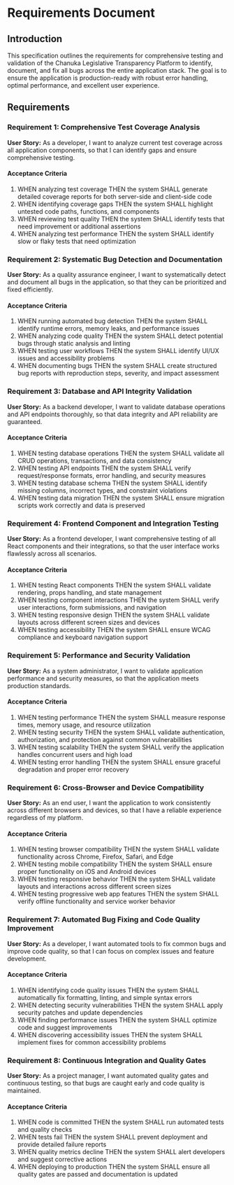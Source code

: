 # Requirements Document

## Introduction

This specification outlines the requirements for comprehensive testing and validation of the Chanuka Legislative Transparency Platform to identify, document, and fix all bugs across the entire application stack. The goal is to ensure the application is production-ready with robust error handling, optimal performance, and excellent user experience.

## Requirements

### Requirement 1: Comprehensive Test Coverage Analysis

**User Story:** As a developer, I want to analyze current test coverage across all application components, so that I can identify gaps and ensure comprehensive testing.

#### Acceptance Criteria

1. WHEN analyzing test coverage THEN the system SHALL generate detailed coverage reports for both server-side and client-side code
2. WHEN identifying coverage gaps THEN the system SHALL highlight untested code paths, functions, and components
3. WHEN reviewing test quality THEN the system SHALL identify tests that need improvement or additional assertions
4. WHEN analyzing test performance THEN the system SHALL identify slow or flaky tests that need optimization

### Requirement 2: Systematic Bug Detection and Documentation

**User Story:** As a quality assurance engineer, I want to systematically detect and document all bugs in the application, so that they can be prioritized and fixed efficiently.

#### Acceptance Criteria

1. WHEN running automated bug detection THEN the system SHALL identify runtime errors, memory leaks, and performance issues
2. WHEN analyzing code quality THEN the system SHALL detect potential bugs through static analysis and linting
3. WHEN testing user workflows THEN the system SHALL identify UI/UX issues and accessibility problems
4. WHEN documenting bugs THEN the system SHALL create structured bug reports with reproduction steps, severity, and impact assessment

### Requirement 3: Database and API Integrity Validation

**User Story:** As a backend developer, I want to validate database operations and API endpoints thoroughly, so that data integrity and API reliability are guaranteed.

#### Acceptance Criteria

1. WHEN testing database operations THEN the system SHALL validate all CRUD operations, transactions, and data consistency
2. WHEN testing API endpoints THEN the system SHALL verify request/response formats, error handling, and security measures
3. WHEN testing database schema THEN the system SHALL identify missing columns, incorrect types, and constraint violations
4. WHEN testing data migration THEN the system SHALL ensure migration scripts work correctly and data is preserved

### Requirement 4: Frontend Component and Integration Testing

**User Story:** As a frontend developer, I want comprehensive testing of all React components and their integrations, so that the user interface works flawlessly across all scenarios.

#### Acceptance Criteria

1. WHEN testing React components THEN the system SHALL validate rendering, props handling, and state management
2. WHEN testing component interactions THEN the system SHALL verify user interactions, form submissions, and navigation
3. WHEN testing responsive design THEN the system SHALL validate layouts across different screen sizes and devices
4. WHEN testing accessibility THEN the system SHALL ensure WCAG compliance and keyboard navigation support

### Requirement 5: Performance and Security Validation

**User Story:** As a system administrator, I want to validate application performance and security measures, so that the application meets production standards.

#### Acceptance Criteria

1. WHEN testing performance THEN the system SHALL measure response times, memory usage, and resource utilization
2. WHEN testing security THEN the system SHALL validate authentication, authorization, and protection against common vulnerabilities
3. WHEN testing scalability THEN the system SHALL verify the application handles concurrent users and high load
4. WHEN testing error handling THEN the system SHALL ensure graceful degradation and proper error recovery

### Requirement 6: Cross-Browser and Device Compatibility

**User Story:** As an end user, I want the application to work consistently across different browsers and devices, so that I have a reliable experience regardless of my platform.

#### Acceptance Criteria

1. WHEN testing browser compatibility THEN the system SHALL validate functionality across Chrome, Firefox, Safari, and Edge
2. WHEN testing mobile compatibility THEN the system SHALL ensure proper functionality on iOS and Android devices
3. WHEN testing responsive behavior THEN the system SHALL validate layouts and interactions across different screen sizes
4. WHEN testing progressive web app features THEN the system SHALL verify offline functionality and service worker behavior

### Requirement 7: Automated Bug Fixing and Code Quality Improvement

**User Story:** As a developer, I want automated tools to fix common bugs and improve code quality, so that I can focus on complex issues and feature development.

#### Acceptance Criteria

1. WHEN identifying code quality issues THEN the system SHALL automatically fix formatting, linting, and simple syntax errors
2. WHEN detecting security vulnerabilities THEN the system SHALL apply security patches and update dependencies
3. WHEN finding performance issues THEN the system SHALL optimize code and suggest improvements
4. WHEN discovering accessibility issues THEN the system SHALL implement fixes for common accessibility problems

### Requirement 8: Continuous Integration and Quality Gates

**User Story:** As a project manager, I want automated quality gates and continuous testing, so that bugs are caught early and code quality is maintained.

#### Acceptance Criteria

1. WHEN code is committed THEN the system SHALL run automated tests and quality checks
2. WHEN tests fail THEN the system SHALL prevent deployment and provide detailed failure reports
3. WHEN quality metrics decline THEN the system SHALL alert developers and suggest corrective actions
4. WHEN deploying to production THEN the system SHALL ensure all quality gates are passed and documentation is updated